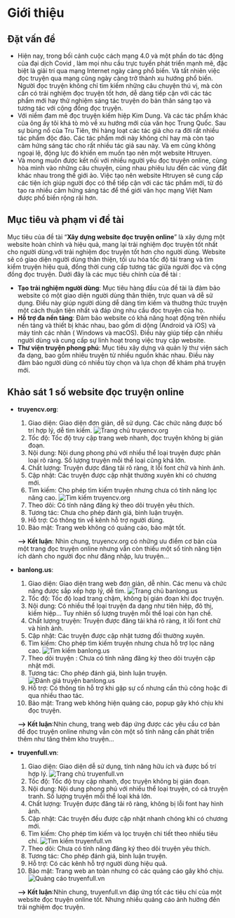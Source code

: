 # Giới thiệu

## Đặt vấn đề

- Hiện nay, trong bối cảnh cuộc cách mạng 4.0 và một phần do tác động của đại dịch Covid , làm mọi nhu cầu trực tuyến phát triển mạnh mẽ, đặc biệt là giải trí qua mạng Internet ngày càng phổ biến. Và tất nhiên việc đọc truyện qua mạng cũng ngày càng trở thành xu hướng phổ biến. Người đọc truyện không chỉ tìm kiếm những câu chuyện thú vị, mà còn cần có trải nghiệm đọc truyện tốt hơn, dễ dàng tiếp cận với các tác phẩm mới hay thử nghiệm sáng tác truyện do bản thân sáng tạo và tương tác với cộng đồng đọc truyện.
- Với niềm đam mê đọc truyện kiếm hiệp Kim Dung. Và các tác phẩm khác của ông ấy tôi khá tò mò về xu hướng mới của văn học Trung Quốc. Sau sự bùng nổ của Tru Tiên, thì hàng loạt các tác giả cho ra đời rất nhiều tác phẩm độc đáo. Các tác phẩm mới này không chỉ hay mà còn tạo cảm hứng sáng tác cho rất nhiều tác giả sau này. Và em cũng không ngoại lệ, động lực đó khiến em muốn tạo nên một website Htruyen.
- Và mong muốn được kết nối với nhiều người yêu đọc truyện online, cùng hòa mình vào những câu chuyện, cùng nhau phiêu lưu đến các vùng đất khác nhau trong thế giới ảo. Việc tạo nên website Htruyen sẽ cung cấp các tiện ích giúp người đọc có thể tiếp cận với các tác phẩm mới, từ đó tạo ra nhiều cảm hứng sáng tác để thế giới văn học mạng Việt Nam được phổ biến rộng rãi hơn.

## Mục tiêu và phạm vi đề tài

Mục tiêu của đề tài “**Xây dựng website đọc truyện online**” là xây dựng một website hoàn chỉnh và hiệu quả, mang lại trải nghiệm đọc truyện tốt nhất cho người dùng.với trải nghiệm đọc truyện tốt hơn cho người dùng. Website sẽ có giao diện người dùng thân thiện, tối ưu hóa tốc độ tải trang và tìm kiểm truyện hiệu quả, đồng thời cung cấp tương tác giữa người đọc và cộng đồng đọc truyện. Dưới đây là các mục tiêu chính của đề tài : 
- **Tạo trải nghiệm người dùng**: Mục tiêu hàng đầu của đề tài là đảm bảo website có một giao diện người dùng thân thiện, trực quan và dễ sử dụng. Điều này giúp người dùng dễ dàng tìm kiếm và thưởng thức truyện một cách thuận tiện nhất và đáp ứng nhu cầu đọc truyện của họ. 
- **Hỗ trợ đa nền tảng**: Đảm bảo website có khả năng hoạt động trên nhiều nền tảng và thiết bị khác nhau, bao gồm di dộng (Android và iOS) và máy tính các nhân ( Windows và macOS). Điều này giúp tiếp cận nhiều người dùng và cung cấp sự linh hoạt trong việc truy cập website.
- **Thư viện truyện phong phú**: Mục tiêu xây dựng và quản lý thư viện sách đa dạng, bao gồm nhiều truyện từ nhiều nguồn khác nhau. Điều này đảm bảo người dùng có nhiều tùy chọn và lựa chọn để khám phá truyện mới.

## Khảo sát 1 số website đọc truyện online

- **truyencv.org**:

    1.	Giao diện: Giao diện đơn giản, dễ sử dụng. Các chức năng được bố trí hợp lý, dễ tìm kiếm.
    ![Trang chủ truyencv.org](Images/TrangChuTruyenCV.png)
    2.	Tốc độ: Tốc độ truy cập trang web nhanh, đọc truyện không bị gián đoạn.
    3.	Nội dung: Nội dung phong phú với nhiều thể loại truyện được phân loại rõ ràng. Số lượng truyện mỗi thể loại cũng khá lớn.
    4.	Chất lượng: Truyện được đăng tải rõ ràng, ít lỗi font chữ và hình ảnh.
    5.	Cập nhật: Các truyện được cập nhật thường xuyên khi có chương mới.
    6.	Tìm kiếm: Cho phép tìm kiếm truyện nhưng chưa có tính năng lọc nâng cao.
    ![Tìm kiếm truyencv.org](Images/TimKiemTruyenCV.png)
    7.	Theo dõi: Có tính năng đăng ký theo dõi truyện yêu thích.
    8.	Tương tác: Chưa cho phép đánh giá, bình luận truyện.
    9.	Hỗ trợ: Có thông tin về kênh hỗ trợ người dùng.
    10.	Bảo mật: Trang web không có quảng cáo, bảo mật tốt.

    **--> Kết luận**: Nhìn chung, truyencv.org có những ưu điểm cơ bản của một trang đọc truyện online nhưng vẫn còn thiếu một số tính năng tiện ích dành cho người đọc như đăng nhập, lưu truyện...

- **banlong.us**:

    1.	Giao diện: Giao diện trang web đơn giản, dễ nhìn. Các menu và chức năng được sắp xếp hợp lý, dễ tìm.
    ![Trang chủ banlong.us](Images/TrangChuBanLong.png)
    2.	Tốc độ: Tốc độ load trang chậm, không bị gián đoạn khi đọc truyện.
    3.	Nội dung: Có nhiều thể loại truyện đa dạng như tiên hiệp, đô thị, kiếm hiệp... Tuy nhiên số lượng truyện mỗi thể loại còn hạn chế.
    4.	Chất lượng truyện: Truyện được đăng tải khá rõ ràng, ít lỗi font chữ và hình ảnh.
    5.	Cập nhật: Các truyện được cập nhật tương đối thường xuyên.
    6.	Tìm kiếm: Cho phép tìm kiếm truyện nhưng chưa hỗ trợ lọc nâng cao.
    ![Tìm kiếm banlong.us](Images/TimKiemBanLong.png)
    7.	Theo dõi truyện : Chưa có tính năng đăng ký theo dõi truyện cập nhật mới.
    8.	Tương tác: Cho phép đánh giá, bình luận truyện.
    ![Đánh giá truyện banlong.us](Images/DanhGiaBanLong.png)
    9.	Hỗ trợ: Có thông tin hỗ trợ khi gặp sự cố nhưng cần thủ công hoặc đi qua nhiều thao tác.
    10.	Bảo mật: Trang web không hiện quảng cáo, popup gây khó chịu khi đọc truyện.

    **--> Kết luận**:Nhìn chung, trang web đáp ứng được các yêu cầu cơ bản để đọc truyện online nhưng vẫn còn một số tính năng cần phát triển thêm như tăng thêm kho truyện...

- **truyenfull.vn**:

    1.	Giao diện: Giao diện dễ sử dụng, tính năng hữu ích và được bố trí hợp lý.
    ![Trang chủ truyenfull.vn](Images/TrangChuTruyenFull.png)
    2.	Tốc độ: Tốc độ truy cập nhanh, đọc truyện không bị gián đoạn.
    3.	Nội dung: Nội dung phong phú với nhiều thể loại truyện, có cả truyện tranh. Số lượng truyện mỗi thể loại khá lớn.
    4.	Chất lượng: Truyện được đăng tải rõ ràng, không bị lỗi font hay hình ảnh.
    5.	Cập nhật: Các truyện đều được cập nhật nhanh chóng khi có chương mới.
    6.	Tìm kiếm: Cho phép tìm kiếm và lọc truyện chi tiết theo nhiều tiêu chí.
    ![Tìm kiếm truyenfull.vn](Images/TimKiemTruyenFull.png)
    7.	Theo dõi: Chưa có tính năng đăng ký theo dõi truyện yêu thích.
    8.	Tương tác: Cho phép đánh giá, bình luận truyện.
    9.	Hỗ trợ: Có các kênh hỗ trợ người dùng hiệu quả.
    10.	Bảo mật: Trang web an toàn nhưng có các quảng cáo gây khó chịu.
    ![Quảng cáo truyenfull.vn](Images/QuanCaoTruyenFull.png)

    **--> Kết luận**:Nhìn chung, truyenfull.vn đáp ứng tốt các tiêu chí của một website đọc truyện online tốt. Nhưng nhiều quảng cáo ảnh hưởng đến trải nghiệm đọc truyện.